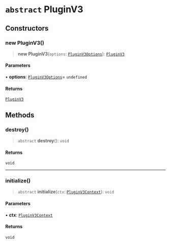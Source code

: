# `abstract` PluginV3

## Constructors

### new PluginV3()

> **new PluginV3**(`options`: [`PluginV3Options`](../interfaces/PluginV3Options.md)): [`PluginV3`](PluginV3.md)

#### Parameters

• **options**: [`PluginV3Options`](../interfaces/PluginV3Options.md)= `undefined`

#### Returns

[`PluginV3`](PluginV3.md)

## Methods

### destroy()

> `abstract` **destroy**(): `void`

#### Returns

`void`

***

### initialize()

> `abstract` **initialize**(`ctx`: [`PluginV3Context`](../../context/interfaces/PluginV3Context.md)): `void`

#### Parameters

• **ctx**: [`PluginV3Context`](../../context/interfaces/PluginV3Context.md)

#### Returns

`void`
